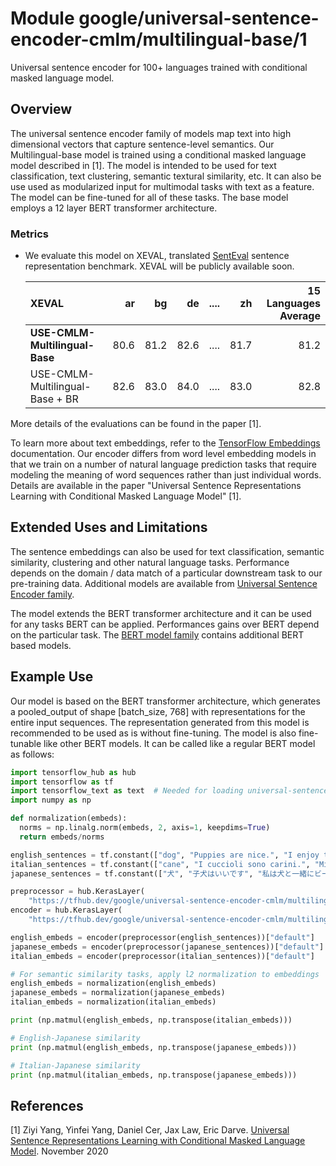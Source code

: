 # Module google/universal-sentence-encoder-cmlm/multilingual-base/1

Universal sentence encoder for 100+ languages trained with conditional masked
language model.

<!-- asset-path: internal -->
<!-- task: text-embedding -->
<!-- fine-tunable: true -->
<!-- format: saved_model_2 -->
<!-- language: multilingual -->
<!-- network-architecture: transformer -->
<!-- dataset: commoncrawl -->
<!-- dataset: wikipedia -->
<!-- dataset: translation -->

## Overview

The universal sentence encoder family of models map text into high dimensional
vectors that capture sentence-level semantics. Our Multilingual-base model is
trained using a conditional masked language model described in [1]. The model is
intended to be used for text classification, text clustering, semantic textural
similarity, etc. It can also be use used as modularized input for multimodal
tasks with text as a feature. The model can be fine-tuned for all of these
tasks. The base model employs a 12 layer BERT transformer architecture.

### Metrics

*   We evaluate this model on XEVAL, translated
    [SentEval](https://github.com/facebookresearch/SentEval) sentence
    representation benchmark. XEVAL will be publicly available soon.

    XEVAL                           | ar   | bg   | de   | .... | zh   | 15 Languages Average
    :------------------------------ | ---: | ---: | ---: | ---: | ---: | --------------------:
    **USE-CMLM-Multilingual-Base**  | 80.6 | 81.2 | 82.6 | .... | 81.7 | 81.2
    USE-CMLM-Multilingual-Base + BR | 82.6 | 83.0 | 84.0 | .... | 83.0 | 82.8

More details of the evaluations can be found in the paper [1].

To learn more about text embeddings, refer to the
[TensorFlow Embeddings](https://www.tensorflow.org/tutorials/text/word_embeddings)
documentation. Our encoder differs from word level embedding models in that we
train on a number of natural language prediction tasks that require modeling the
meaning of word sequences rather than just individual words. Details are
available in the paper "Universal Sentence Representations Learning with
Conditional Masked Language Model" [1].

## Extended Uses and Limitations

The sentence embeddings can also be used for text classification, semantic
similarity, clustering and other natural language tasks. Performance depends on
the domain / data match of a particular downstream task to our pre-training
data. Additional models are available from
[Universal Sentence Encoder family](https://tfhub.dev/google/collections/universal-sentence-encoder/1).

The model extends the BERT transformer architecture and it can be used for any
tasks BERT can be applied. Performances gains over BERT depend on the particular
task. The [BERT model family](https://tfhub.dev/google/collections/bert/1)
contains additional BERT based models.

## Example Use

Our model is based on the BERT transformer architecture, which generates a
pooled_output of shape [batch_size, 768] with representations for the entire
input sequences. The representation generated from this model is recommended to
be used as is without fine-tuning. The model is also fine-tunable like other
BERT models. It can be called like a regular BERT model as follows:

```python
import tensorflow_hub as hub
import tensorflow as tf
import tensorflow_text as text  # Needed for loading universal-sentence-encoder-cmlm/multilingual-preprocess
import numpy as np

def normalization(embeds):
  norms = np.linalg.norm(embeds, 2, axis=1, keepdims=True)
  return embeds/norms

english_sentences = tf.constant(["dog", "Puppies are nice.", "I enjoy taking long walks along the beach with my dog."])
italian_sentences = tf.constant(["cane", "I cuccioli sono carini.", "Mi piace fare lunghe passeggiate lungo la spiaggia con il mio cane."])
japanese_sentences = tf.constant(["犬", "子犬はいいです", "私は犬と一緒にビーチを散歩するのが好きです"])

preprocessor = hub.KerasLayer(
    "https://tfhub.dev/google/universal-sentence-encoder-cmlm/multilingual-preprocess/2")
encoder = hub.KerasLayer(
    "https://tfhub.dev/google/universal-sentence-encoder-cmlm/multilingual-base/1")

english_embeds = encoder(preprocessor(english_sentences))["default"]
japanese_embeds = encoder(preprocessor(japanese_sentences))["default"]
italian_embeds = encoder(preprocessor(italian_sentences))["default"]

# For semantic similarity tasks, apply l2 normalization to embeddings
english_embeds = normalization(english_embeds)
japanese_embeds = normalization(japanese_embeds)
italian_embeds = normalization(italian_embeds)

print (np.matmul(english_embeds, np.transpose(italian_embeds)))

# English-Japanese similarity
print (np.matmul(english_embeds, np.transpose(japanese_embeds)))

# Italian-Japanese similarity
print (np.matmul(italian_embeds, np.transpose(japanese_embeds)))

```

## References

[1] Ziyi Yang, Yinfei Yang, Daniel Cer, Jax Law, Eric Darve. [Universal Sentence
Representations Learning with Conditional Masked Language
Model](https://openreview.net/forum?id=WDVD4lUCTzU). November 2020
